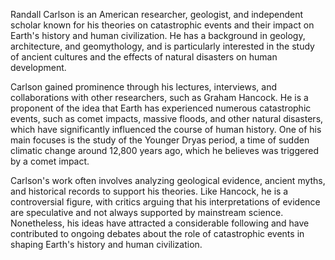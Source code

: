 Randall Carlson is an American researcher, geologist, and independent scholar known for his theories on catastrophic events and their impact on Earth's history and human civilization. He has a background in geology, architecture, and geomythology, and is particularly interested in the study of ancient cultures and the effects of natural disasters on human development.

Carlson gained prominence through his lectures, interviews, and collaborations with other researchers, such as Graham Hancock. He is a proponent of the idea that Earth has experienced numerous catastrophic events, such as comet impacts, massive floods, and other natural disasters, which have significantly influenced the course of human history. One of his main focuses is the study of the Younger Dryas period, a time of sudden climatic change around 12,800 years ago, which he believes was triggered by a comet impact.

Carlson's work often involves analyzing geological evidence, ancient myths, and historical records to support his theories. Like Hancock, he is a controversial figure, with critics arguing that his interpretations of evidence are speculative and not always supported by mainstream science. Nonetheless, his ideas have attracted a considerable following and have contributed to ongoing debates about the role of catastrophic events in shaping Earth's history and human civilization.